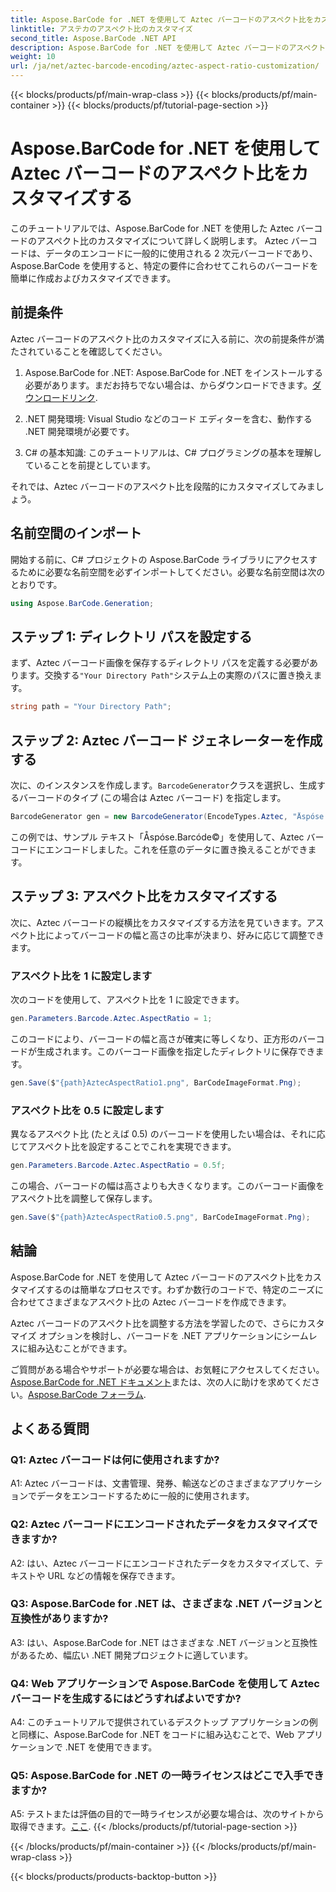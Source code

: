 ```yaml
---
title: Aspose.BarCode for .NET を使用して Aztec バーコードのアスペクト比をカスタマイズする
linktitle: アステカのアスペクト比のカスタマイズ
second_title: Aspose.BarCode .NET API
description: Aspose.BarCode for .NET を使用して Aztec バーコードのアスペクト比をカスタマイズする方法を学びます。 .NET アプリケーション用にユニークで柔軟なバーコードを作成します。
weight: 10
url: /ja/net/aztec-barcode-encoding/aztec-aspect-ratio-customization/
---
```


{{< blocks/products/pf/main-wrap-class >}}
{{< blocks/products/pf/main-container >}}
{{< blocks/products/pf/tutorial-page-section >}}

# Aspose.BarCode for .NET を使用して Aztec バーコードのアスペクト比をカスタマイズする

このチュートリアルでは、Aspose.BarCode for .NET を使用した Aztec バーコードのアスペクト比のカスタマイズについて詳しく説明します。 Aztec バーコードは、データのエンコードに一般的に使用される 2 次元バーコードであり、Aspose.BarCode を使用すると、特定の要件に合わせてこれらのバーコードを簡単に作成およびカスタマイズできます。

## 前提条件

Aztec バーコードのアスペクト比のカスタマイズに入る前に、次の前提条件が満たされていることを確認してください。

1.  Aspose.BarCode for .NET: Aspose.BarCode for .NET をインストールする必要があります。まだお持ちでない場合は、からダウンロードできます。[ダウンロードリンク](https://releases.aspose.com/barcode/net/).

2. .NET 開発環境: Visual Studio などのコード エディターを含む、動作する .NET 開発環境が必要です。

3. C# の基本知識: このチュートリアルは、C# プログラミングの基本を理解していることを前提としています。

それでは、Aztec バーコードのアスペクト比を段階的にカスタマイズしてみましょう。

## 名前空間のインポート

開始する前に、C# プロジェクトの Aspose.BarCode ライブラリにアクセスするために必要な名前空間を必ずインポートしてください。必要な名前空間は次のとおりです。

```csharp
using Aspose.BarCode.Generation;
```

## ステップ 1: ディレクトリ パスを設定する

まず、Aztec バーコード画像を保存するディレクトリ パスを定義する必要があります。交換する`"Your Directory Path"`システム上の実際のパスに置き換えます。

```csharp
string path = "Your Directory Path";
```

## ステップ 2: Aztec バーコード ジェネレーターを作成する

次に、のインスタンスを作成します。`BarcodeGenerator`クラスを選択し、生成するバーコードのタイプ (この場合は Aztec バーコード) を指定します。

```csharp
BarcodeGenerator gen = new BarcodeGenerator(EncodeTypes.Aztec, "Åspóse.Barcóde©");
```

この例では、サンプル テキスト「Åspóse.Barcóde©」を使用して、Aztec バーコードにエンコードしました。これを任意のデータに置き換えることができます。

## ステップ 3: アスペクト比をカスタマイズする

次に、Aztec バーコードの縦横比をカスタマイズする方法を見ていきます。アスペクト比によってバーコードの幅と高さの比率が決まり、好みに応じて調整できます。

### アスペクト比を 1 に設定します

次のコードを使用して、アスペクト比を 1 に設定できます。

```csharp
gen.Parameters.Barcode.Aztec.AspectRatio = 1;
```

このコードにより、バーコードの幅と高さが確実に等しくなり、正方形のバーコードが生成されます。このバーコード画像を指定したディレクトリに保存できます。

```csharp
gen.Save($"{path}AztecAspectRatio1.png", BarCodeImageFormat.Png);
```

### アスペクト比を 0.5 に設定します

異なるアスペクト比 (たとえば 0.5) のバーコードを使用したい場合は、それに応じてアスペクト比を設定することでこれを実現できます。

```csharp
gen.Parameters.Barcode.Aztec.AspectRatio = 0.5f;
```

この場合、バーコードの幅は高さよりも大きくなります。このバーコード画像をアスペクト比を調整して保存します。

```csharp
gen.Save($"{path}AztecAspectRatio0.5.png", BarCodeImageFormat.Png);
```

## 結論

Aspose.BarCode for .NET を使用して Aztec バーコードのアスペクト比をカスタマイズするのは簡単なプロセスです。わずか数行のコードで、特定のニーズに合わせてさまざまなアスペクト比の Aztec バーコードを作成できます。

Aztec バーコードのアスペクト比を調整する方法を学習したので、さらにカスタマイズ オプションを検討し、バーコードを .NET アプリケーションにシームレスに組み込むことができます。

ご質問がある場合やサポートが必要な場合は、お気軽にアクセスしてください。[Aspose.BarCode for .NET ドキュメント](https://reference.aspose.com/barcode/net/)または、次の人に助けを求めてください。[Aspose.BarCode フォーラム](https://forum.aspose.com/c/barcode/13).

## よくある質問

### Q1: Aztec バーコードは何に使用されますか?

A1: Aztec バーコードは、文書管理、発券、輸送などのさまざまなアプリケーションでデータをエンコードするために一般的に使用されます。

### Q2: Aztec バーコードにエンコードされたデータをカスタマイズできますか?

A2: はい、Aztec バーコードにエンコードされたデータをカスタマイズして、テキストや URL などの情報を保存できます。

### Q3: Aspose.BarCode for .NET は、さまざまな .NET バージョンと互換性がありますか?

A3: はい、Aspose.BarCode for .NET はさまざまな .NET バージョンと互換性があるため、幅広い .NET 開発プロジェクトに適しています。

### Q4: Web アプリケーションで Aspose.BarCode を使用して Aztec バーコードを生成するにはどうすればよいですか?

A4: このチュートリアルで提供されているデスクトップ アプリケーションの例と同様に、Aspose.BarCode for .NET をコードに組み込むことで、Web アプリケーションで .NET を使用できます。

### Q5: Aspose.BarCode for .NET の一時ライセンスはどこで入手できますか?

A5: テストまたは評価の目的で一時ライセンスが必要な場合は、次のサイトから取得できます。[ここ](https://purchase.aspose.com/temporary-license/).
{{< /blocks/products/pf/tutorial-page-section >}}

{{< /blocks/products/pf/main-container >}}
{{< /blocks/products/pf/main-wrap-class >}}

{{< blocks/products/products-backtop-button >}}
